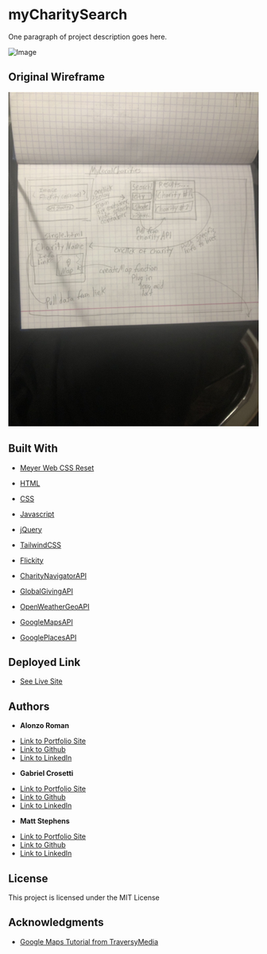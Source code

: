 # myCharitySearch

One paragraph of project description goes here.

![Image](./assets/images/siteDemo.gif)

## Original Wireframe

![Image](./assets/images/wireframe.jpeg)

## Built With

* [Meyer Web CSS Reset](https://meyerweb.com/eric/tools/css/reset/)
* [HTML](https://developer.mozilla.org/en-US/docs/Web/HTML)
* [CSS](https://developer.mozilla.org/en-US/docs/Web/CSS)
* [Javascript](https://developer.mozilla.org/en-US/docs/Web/JavaScript)
* [jQuery](https://jquery.com/)
* [TailwindCSS](https://tailwindcss.com/)
* [Flickity](https://flickity.metafizzy.co/)

* [CharityNavigatorAPI](https://charity.3scale.net/docs)
* [GlobalGivingAPI](https://www.globalgiving.org/api)
* [OpenWeatherGeoAPI](https://openweathermap.org/api/geocoding-api)
* [GoogleMapsAPI](https://developers.google.com/maps)
* [GooglePlacesAPI](https://developers.google.com/places)

## Deployed Link

* [See Live Site](siteLinkHere)

## Authors

* **Alonzo Roman**
- [Link to Portfolio Site](#)
- [Link to Github](https://github.com/alonzofroman)
- [Link to LinkedIn](https://www.linkedin.com/)

* **Gabriel Crosetti**
- [Link to Portfolio Site](#)
- [Link to Github](https://github.com/gabrielcrosetti)
- [Link to LinkedIn](https://www.linkedin.com/)

* **Matt Stephens** 
- [Link to Portfolio Site](https://mstephen19.github.io)
- [Link to Github](https://github.com/mstephen19)
- [Link to LinkedIn](https://www.linkedin.com/in/mstephen19/)

## License

This project is licensed under the MIT License

## Acknowledgments

* [Google Maps Tutorial from TraversyMedia](https://www.youtube.com/watch?v=Zxf1mnP5zcw&ab_channel=TraversyMedia)
